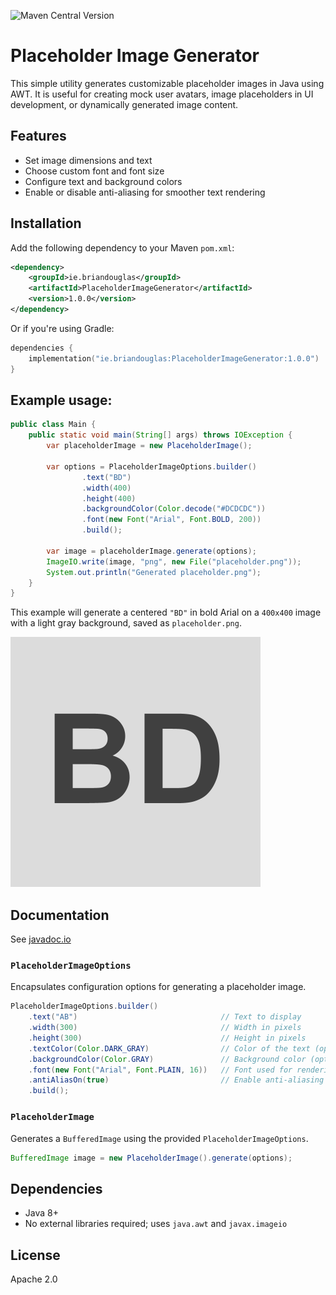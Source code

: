 ![Maven Central Version](https://img.shields.io/maven-central/v/ie.briandouglas/PlaceholderImageGenerator)



# Placeholder Image Generator

This simple utility generates customizable placeholder images in Java using AWT. It is useful for creating mock user avatars, image placeholders in UI development, or dynamically generated image content.

## Features

* Set image dimensions and text
* Choose custom font and font size
* Configure text and background colors
* Enable or disable anti-aliasing for smoother text rendering

## Installation

Add the following dependency to your Maven `pom.xml`:

```xml
<dependency>
    <groupId>ie.briandouglas</groupId>
    <artifactId>PlaceholderImageGenerator</artifactId>
    <version>1.0.0</version>
</dependency>
```

Or if you're using Gradle:

```kotlin
dependencies {
    implementation("ie.briandouglas:PlaceholderImageGenerator:1.0.0")
}
```

## Example usage:

```java
public class Main {
    public static void main(String[] args) throws IOException {
        var placeholderImage = new PlaceholderImage();

        var options = PlaceholderImageOptions.builder()
                .text("BD")
                .width(400)
                .height(400)
                .backgroundColor(Color.decode("#DCDCDC"))
                .font(new Font("Arial", Font.BOLD, 200))
                .build();

        var image = placeholderImage.generate(options);
        ImageIO.write(image, "png", new File("placeholder.png"));
        System.out.println("Generated placeholder.png");
    }
}
```

This example will generate a centered `"BD"` in bold Arial on a `400x400` image with a light gray background, saved as `placeholder.png`.

![Example placeholder image](./placeholder.png)

## Documentation

See [javadoc.io](https://javadoc.io/doc/ie.briandouglas/PlaceholderImageGenerator/latest/index.html)

### `PlaceholderImageOptions`

Encapsulates configuration options for generating a placeholder image.

```java
PlaceholderImageOptions.builder()
    .text("AB")                                // Text to display
    .width(300)                                // Width in pixels
    .height(300)                               // Height in pixels
    .textColor(Color.DARK_GRAY)                // Color of the text (optional, default: DARK_GRAY)
    .backgroundColor(Color.GRAY)               // Background color (optional, default: GRAY)
    .font(new Font("Arial", Font.PLAIN, 16))   // Font used for rendering (optional)
    .antiAliasOn(true)                         // Enable anti-aliasing (optional, default: true)
    .build();
```

### `PlaceholderImage`

Generates a `BufferedImage` using the provided `PlaceholderImageOptions`.

```java
BufferedImage image = new PlaceholderImage().generate(options);
```

## Dependencies

* Java 8+
* No external libraries required; uses `java.awt` and `javax.imageio`

## License

Apache 2.0
